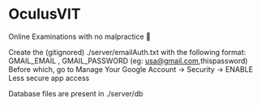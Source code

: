 # OculusVIT
 Online Examinations with no malpractice 💯

Create the (gitignored) ./server/emailAuth.txt with the following format: GMAIL_EMAIL , GMAIL_PASSWORD (eg: usa@gmail.com,thispassword)
Before which, go to Manage Your Google Account -> Security -> ENABLE Less secure app access

Database files are present in ./server/db
